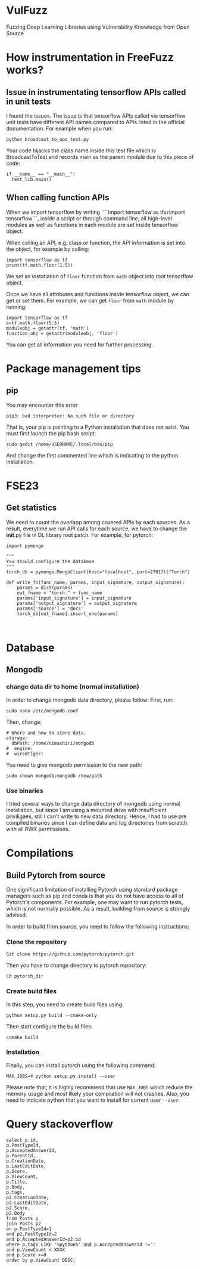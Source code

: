 # VulFuzz
Fuzzing Deep Learning Libraries using Vulnerability Knowledge from Open Source

# How instrumentation in FreeFuzz works?

## Issue in instrumentating tensorflow APIs called in unit tests

I found the issues. The issue is that tensorflow APIs called via tensorflow unit tests have different API names compared to APIs listed in the official documentation. For example when you run:

```
python broadcast_to_ops_test.py
```

Your code hijacks the class name inside this test file which is BroadcastToTest and records main as the parent module due to this piece of code:

```
if __name__ == "__main__":
  test_lib.main()
```

## When calling function APIs

When we import tensorflow by writing ````import tensorflow as tf``` or ```import tensorflow```, inside a script or through command line, all high-level
modules as well as functions in each module are set inside tensorflow object. 

When calling an API, e.g. class or function, the API information is set into the object, for example by calling:

```
import tensorflow as tf
print(tf.math.floor(1.5))
```
We set an instatiation of ```floor``` function from ```math``` object into root tensorflow object.

Once we have all attributes and functions inside tensorflow object, we can get or set them. For example, we can get ```floor``` from ```math``` module by running:

```
import tensorflow as tf
s=tf.math.floor(5.5)
moduleobj = getattr(tf, 'math')
function_obj = getattr(moduleobj, 'floor')
```
You can get all information you need for further processing. 

# Package management tips
## pip 

You may encounter this error
```
pip3: bad interpreter: No such file or directory
```
That is, your pip is pointing to a Python installation that does not exist. You must first launch the pip bash script:

```
sudo gedit /home/USERNAME/.local/bin/pip
```
And change the first commented line which is indicating to the python installation. 

# FSE23
## Get statistics
We need to count the overlapp among covered APIs by each sources. As a result, everytime we run API calls for each source, we have to
change the __init__.py file in DL library root patch. For example, for pytorch:

```
import pymongo

"""
You should configure the database
"""
torch_db = pymongo.MongoClient(host="localhost", port=27017)["Torch"]

def write_fn(func_name, params, input_signature, output_signature):
    params = dict(params)
    out_fname = "torch." + func_name
    params['input_signature'] = input_signature
    params['output_signature'] = output_signature
    params['source'] = 'docs'
    torch_db[out_fname].insert_one(params)
   
	
```

# Database
## Mongodb
### change data dir to home (normal installation)
In order to change mongodb data directory, please follow:
First, run:
```
sudo nano /etc/mongodb.conf
```
Then, change:

```
# Where and how to store data.
storage:
  dbPath: /home/nimashiri/mongodb
#  engine:
#  wiredTiger:
```
You need to give mongodb permission to the new path:

```
sudo chown mongodb:mongodb /new/path
```

### Use binaries

I tried several ways to change data directory of mongodb using normal installation, but since I am using a mounted drive with insufficient priviligaes, still I can't write to new data directory. Hence, I had to use pre compiled binaries since I can define data and log directories from scratch with all RWX permissions. 

# Compilations

## Build Pytorch from source

One significant limitation of installing Pytorch using standard package managers such as pip and conda is that you do not have access to all of Pytorch's components. For example, one may want to run pytorch tests, which is not normally possible. As a result, building from source is strongly advised. 

In order to build from source, you need to follow the following instructions:

### Clone the repository
```
Git clone https://github.com/pytorch/pytorch.git
```
Then you have to change directory to pytorch repository:
```
Cd pytorch_dir
```


### Create build files

In this step, you need to create build files using:

```
python setup.py build --cmake-only
```
Then start configure the build files:

```
ccmake build 
```

### Installation

Finally, you can install pytorch using the following command:

```
MAX_JOBS=4 python setup.py install --user
```

Please note that, it is highly recommend that use ```MAX_JOBS``` which reduce the memory usage and most likely your compilation will not crashes. Also, you need to indicate python that you want to install for current user ```--user```.
# Query stackoverflow
```
select p.id,
p.PostTypeId,
p.AcceptedAnswerId,
p.ParentId, 
p.CreationDate,
p.LastEditDate,
p.Score,
p.ViewCount,
p.Title,
p.Body,
p.tags,
p2.CreationDate,
p2.LastEditDate,
p2.Score,
p2.Body
from Posts p
join Posts p2 
on p.PostTypeId=1 
and p2.PostTypeId=2
and p.AcceptedAnswerId=p2.id
where p.tags LIKE '%python%' and p.AcceptedAnswerId !='' 
and p.ViewCount < XXXX
and p.Score >=0
order by p.ViewCount DESC;
```
